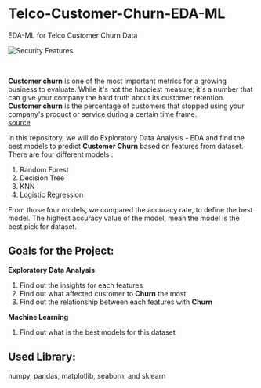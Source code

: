 # Telco-Customer-Churn-EDA-ML
EDA-ML for Telco Customer Churn Data

![Security Features](https://user-images.githubusercontent.com/113813929/203914709-ed4e5cb8-1c6d-4d40-b760-1ce3bfe0cfea.jpg)

<br>

**Customer churn** is one of the most important metrics for a growing business to evaluate. While it's not the happiest measure, it's a number that can give your company the hard truth about its customer retention. **Customer churn** is the percentage of customers that stopped using your company's product or service during a certain time frame. <br>
[source](https://blog.hubspot.com/service/what-is-customer-churn)

In this repository, we will do Exploratory Data Analysis - EDA and find the best models to predict **Customer Churn** based on features from dataset. There are four different models :

1. Random Forest
2. Decision Tree
3. KNN
4. Logistic Regression

From those four models, we compared the accuracy rate, to define the best model. The highest accuracy value of the model, mean the model is the best pick for dataset.

## Goals for the Project:
**Exploratory Data Analysis** <br>
1. Find out the insights for each features
2. Find out what affected customer to **Churn** the most.
3. Find out the relationship between each features with **Churn**

**Machine Learning** <br>
1. Find out what is the best models for this dataset

## Used Library:
numpy, pandas, matplotlib, seaborn, and sklearn

